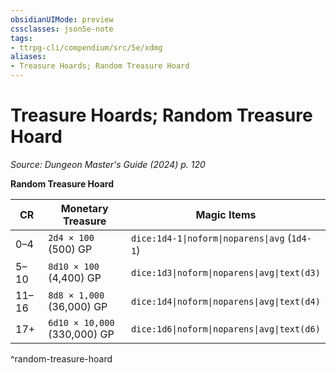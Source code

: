 ```yaml
---
obsidianUIMode: preview
cssclasses: json5e-note
tags:
- ttrpg-cli/compendium/src/5e/xdmg
aliases:
- Treasure Hoards; Random Treasure Hoard
---
```

# Treasure Hoards; Random Treasure Hoard
*Source: Dungeon Master's Guide (2024) p. 120* 

**Random Treasure Hoard**

| CR | Monetary Treasure | Magic Items |
|----|-------------------|-------------|
| 0–4 | `2d4 × 100` (500) GP | `dice:1d4-1\|noform\|noparens\|avg` (`1d4-1`) |
| 5–10 | `8d10 × 100` (4,400) GP | `dice:1d3\|noform\|noparens\|avg\|text(d3)` |
| 11–16 | `8d8 × 1,000` (36,000) GP | `dice:1d4\|noform\|noparens\|avg\|text(d4)` |
| 17+ | `6d10 × 10,000` (330,000) GP | `dice:1d6\|noform\|noparens\|avg\|text(d6)` |
^random-treasure-hoard